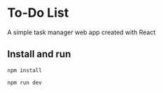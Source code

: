 # To-Do List

A simple task manager web app created with React

## Install and run
```
npm install
```
```
npm run dev
```
